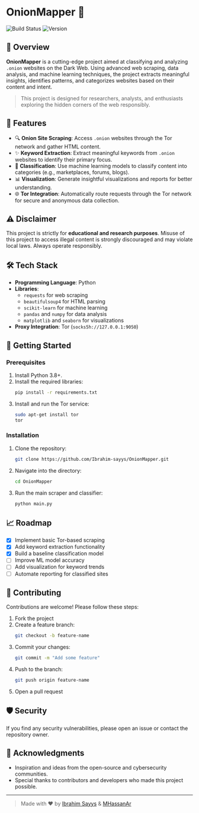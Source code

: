 # OnionMapper 🌌

![Build Status](https://img.shields.io/badge/build-passing-brightgreen.svg)
![Version](https://img.shields.io/badge/version-1.0.0-blue.svg)

## 🌟 Overview
**OnionMapper** is a cutting-edge project aimed at classifying and analyzing `.onion` websites on the Dark Web. Using advanced web scraping, data analysis, and machine learning techniques, the project extracts meaningful insights, identifies patterns, and categorizes websites based on their content and intent.

> This project is designed for researchers, analysts, and enthusiasts exploring the hidden corners of the web responsibly.

## 🚀 Features
- 🔍 **Onion Site Scraping**: Access `.onion` websites through the Tor network and gather HTML content.
- ✨ **Keyword Extraction**: Extract meaningful keywords from `.onion` websites to identify their primary focus.
- 🤖 **Classification**: Use machine learning models to classify content into categories (e.g., marketplaces, forums, blogs).
- 📊 **Visualization**: Generate insightful visualizations and reports for better understanding.
- 🌐 **Tor Integration**: Automatically route requests through the Tor network for secure and anonymous data collection.

## ⚠️ Disclaimer
This project is strictly for **educational and research purposes**. Misuse of this project to access illegal content is strongly discouraged and may violate local laws. Always operate responsibly.

## 🛠️ Tech Stack
- **Programming Language**: Python
- **Libraries**: 
  - `requests` for web scraping
  - `beautifulsoup4` for HTML parsing
  - `scikit-learn` for machine learning
  - `pandas` and `numpy` for data analysis
  - `matplotlib` and `seaborn` for visualizations
- **Proxy Integration**: Tor (`socks5h://127.0.0.1:9050`)

## 🎯 Getting Started

### Prerequisites
1. Install Python 3.8+.
2. Install the required libraries:
   ```bash
   pip install -r requirements.txt
   ```
3. Install and run the Tor service:
   ```bash
   sudo apt-get install tor
   tor
   ```

### Installation
1. Clone the repository:
   ```bash
   git clone https://github.com/Ibrahim-sayys/OnionMapper.git
   ```
2. Navigate into the directory:
   ```bash
   cd OnionMapper
   ```
3. Run the main scraper and classifier:
   ```bash
   python main.py
   ```



## 📈 Roadmap
- [x] Implement basic Tor-based scraping
- [x] Add keyword extraction functionality
- [x] Build a baseline classification model
- [ ] Improve ML model accuracy
- [ ] Add visualization for keyword trends
- [ ] Automate reporting for classified sites

## 🤝 Contributing
Contributions are welcome! Please follow these steps:
1. Fork the project
2. Create a feature branch:
   ```bash
   git checkout -b feature-name
   ```
3. Commit your changes:
   ```bash
   git commit -m "Add some feature"
   ```
4. Push to the branch:
   ```bash
   git push origin feature-name
   ```
5. Open a pull request


## 🛡️ Security
If you find any security vulnerabilities, please open an issue or contact the repository owner.

## 🌟 Acknowledgments
- Inspiration and ideas from the open-source and cybersecurity communities.
- Special thanks to contributors and developers who made this project possible.

---

> Made with ❤️ by [Ibrahim Sayys](https://github.com/Ibrahim-sayys) & [MHassanAr](https://github.com/MHassanAr)
